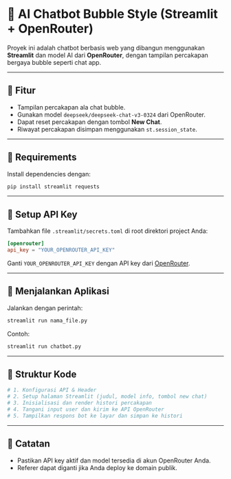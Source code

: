 # 🤖 AI Chatbot Bubble Style (Streamlit + OpenRouter)

Proyek ini adalah chatbot berbasis web yang dibangun menggunakan **Streamlit** dan model AI dari **OpenRouter**, dengan tampilan percakapan bergaya bubble seperti chat app.

---

## 🚀 Fitur
- Tampilan percakapan ala chat bubble.
- Gunakan model `deepseek/deepseek-chat-v3-0324` dari OpenRouter.
- Dapat reset percakapan dengan tombol **New Chat**.
- Riwayat percakapan disimpan menggunakan `st.session_state`.

---

## 🧰 Requirements

Install dependencies dengan:

```bash
pip install streamlit requests
```

---

## 🔐 Setup API Key

Tambahkan file `.streamlit/secrets.toml` di root direktori project Anda:

```toml
[openrouter]
api_key = "YOUR_OPENROUTER_API_KEY"
```

Ganti `YOUR_OPENROUTER_API_KEY` dengan API key dari [OpenRouter](https://openrouter.ai).

---

## 🏃 Menjalankan Aplikasi

Jalankan dengan perintah:

```bash
streamlit run nama_file.py
```

Contoh:

```bash
streamlit run chatbot.py
```

---

## 📝 Struktur Kode

```python
# 1. Konfigurasi API & Header
# 2. Setup halaman Streamlit (judul, model info, tombol new chat)
# 3. Inisialisasi dan render histori percakapan
# 4. Tangani input user dan kirim ke API OpenRouter
# 5. Tampilkan respons bot ke layar dan simpan ke histori
```

---

## 📌 Catatan
- Pastikan API key aktif dan model tersedia di akun OpenRouter Anda.
- Referer dapat diganti jika Anda deploy ke domain publik.